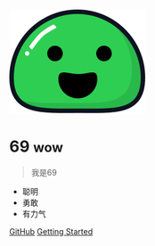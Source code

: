 ![logo](_media/icon.svg)

# 69 <small>wow</small>

> 我是69

- 聪明
- 勇敢
- 有力气

[GitHub](https://github.com/sp69ke)
[Getting Started](#69)
